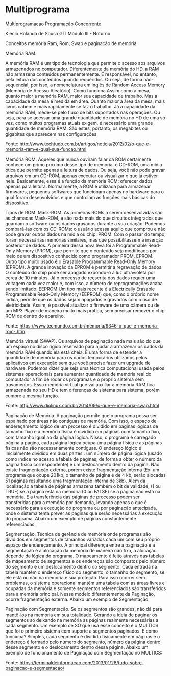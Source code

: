 # Multiprograma
Multiprogramacao Programação Concorrente

  
Klecio Holanda de Sousa	GTI Módulo III - Noturno

Conceitos memória Ram, Rom, Swap e paginação de memória

Memória RAM.

A memória RAM é um tipo de tecnologia que permite o acesso aos arquivos armazenados no computador. Diferentemente da memória do HD, a RAM não armazena conteúdos permanentemente. É responsável, no entanto, pela leitura dos conteúdos quando requeridos. Ou seja, de forma não-sequencial, por isso, a nomenclatura em inglês de Random Access Memory (Memória de Acesso Aleatório). Como funciona Assim como a mesa, quanto maior a memória RAM, maior sua capacidade de trabalho. Mas a capacidade da mesa é medida em área. Quanto maior a área da mesa, mais livros cabem e mais rapidamente se faz o trabalho. Já a capacidade da memória RAM, mede-se pelo fluxo de bits suportados nas operações. Ou seja, para se acessar uma grande quantidade de memória no HD de uma só vez, como muitos programas atuais exigem, é necessário uma grande quantidade de memória RAM. São estes, portanto, os megabites ou gigabites que aparecem nas configurações.

Fonte: http://www.techtudo.com.br/artigos/noticia/2012/02/o-que-e-memoria-ram-e-qual-sua-funcao.html

Memória ROM. Aqueles que nunca ouviram falar da ROM certamente conhece um primo próximo desse tipo de memória, o CD-ROM, uma mídia ótica que permite apenas a leitura de dados. Ou seja, você não pode gravar arquivos em um CD-ROM, apenas executar ou visualizar o que já estiver nele. Basicamente, essa é a função da memória ROM: oferecer dados apenas para leitura. Normalmente, a ROM é utilizada para armazenar firmwares, pequenos softwares que funcionam apenas no hardware para o qual foram desenvolvidos e que controlam as funções mais básicas do dispositivo.

Tipos de ROM. Mask-ROM. As primeiras ROMs a serem desenvolvidas são as chamadas Mask-ROM, e são nada mais do que circuitos integrados que guardam o software ou os dados gravados durante a sua criação. Podemos compará-las com os CD-ROMs: o usuário acessa aquilo que comprou e não pode gravar outros dados na mídia ou chip. PROM. Com o passar do tempo, foram necessárias memórias similares, mas que possibilitassem a inserção posterior de dados. A primeira dessa nova leva foi a Programmable Read-Only Memory (PROM), que permite que o conteúdo seja modificado por meio de um dispositivo conhecido como programador PROM. EPROM. Outro tipo muito usado é o Erasable Programmable Read-Only Memory (EPROM). A grande inovação da EPROM é permitir a regravação de dados. O conteúdo do chip pode ser apagado expondo-o à luz ultravioleta por cerca de 10 minutos. Já o processo de reescrita dos dados requer uma voltagem cada vez maior e, com isso, a número de reprogramações acaba sendo limitado. EEPROM Um tipo mais recente é a Electrically Erasable Programmable Read-Only Memory (EEPROM) que, como o próprio nome indica, permite que os dados sejam apagados e gravados com o uso de eletricidade. Assim, é possível atualizar o firmware de uma câmera ou de um MP3 Player de maneira muito mais prática, sem precisar remover o chip ROM de dentro do aparelho.

Fonte: https://www.tecmundo.com.br/memoria/9346-o-que-e-memoria-rom-.htm

Memória virtual (SWAP). Os arquivos de paginação nada mais são do que um espaço no disco rígido reservado para ajudar a armazenar os dados da memória RAM quando ela está cheia. É uma forma de estender a quantidade de memória para os dados temporários utilizados pelos aplicativos em execução sem que você precise fazer um upgrade de hardware. Podemos dizer que seja uma técnica computacional usada pelos sistemas operacionais para aumentar quantidade de memória real do computador a fim de rodar os programas e o próprio sistema sem travamentos. Essa memória virtual que vai auxiliar a memória RAM fica armazenada no seu HD e tem diferenças de sistema para sistema, porém cumpre a mesma função.

Fonte: http://www.diolinux.com.br/2014/09/o-que-e-memoria-swap.html

Paginação de Memória. A paginação permite que o programa possa ser espalhado por áreas não contíguas de memória. Com isso, o espaço de endereçamento lógico de um processo é dividido em páginas lógicas de tamanho fixo e a memória física é dividida em páginas com tamanho fixo, com tamanho igual ao da página lógica. Nisso, o programa é carregado página a página, cada página lógica ocupa uma página física e as páginas físicas não são necessariamente contíguas. O endereço lógico é inicialmente dividido em duas partes : um número de página lógica (usado como índice no acesso a tabela de páginas, de forma a obter o número da página física correspondente) e um deslocamento dentro da página. Não existe fragmentação externa, porém existe fragmentação interna (Ex: um programa que ocupe 201kb, o tamanho de página é de 4 kb, serão alocadas 51 páginas resultando uma fragmentação interna de 3kb). Além da localização a tabela de páginas armazena também o bit de validade, (1 ou TRUE) se a página está na memória (0 ou FALSE) se a página não está na memória. E a transferência das páginas de processo podem ser transferidas para a memória por demanda, levando apenas o que é necessário para a execução do programa ou por paginação antecipada, onde o sistema tenta prever as páginas que serão necessárias à execução do programa. Abaixo um exemplo de páginas constantemente referenciadas:

Segmentação. Técnica de gerência de memória onde programas são divididos em segmentos de tamanhos variados cada um com seu próprio espaço de endereçamento. A principal diferença entre a paginação e a segmentação é a alocação da memória de maneira não fixa, a alocação depende da lógica do programa. O mapeamento é feito através das tabelas de mapeamento de segmentos e os endereços são compostos pelo número do segmento e um deslocamento dentro do segmento. Cada entrada na tabela mantém o endereço físico do segmento, o tamanho do segmento, se ele está ou não na memória e sua proteção. Para isso ocorrer sem problemas, o sistema operacional mantém uma tabela com as áreas livres e ocupadas da memória e somente segmentos referenciados são transferidos para a memória principal. Nesse modelo diferentemente da Paginação, ocorre fragmentação externa. Abaixo um exemplo de Segmentação:

Paginação com Segmentação. Se os segmentos são grandes, não dá para mantê-los na memória em sua totalidade. Gerando a ideia de paginar os segmentos só deixando na memória as páginas realmente necessárias a cada segmento. Um exemplo de SO que usa esse conceito é o MULTICS que foi o primeiro sistema com suporte a segmentos paginados. E como funciona? Simples, cada segmento é dividido fisicamente em páginas e o endereço é formado pelo número do segmento, número da página dentro desse segmento e o deslocamento dentro dessa página. Abaixo um exemplo de funcionamento de Paginação com Segmentação no MULTICS:

Fonte: https://terminaldeinformacao.com/2013/01/28/tudo-sobre-paginacao-e-segmentacao/
